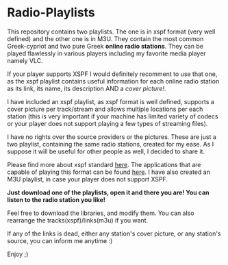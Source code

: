 Radio-Playlists
===============

This repository contains two playlists. The one is in xspf format (very well defined) and the other one is in M3U. They contain the most common Greek-cypriot and two pure Greek <b>online radio stations</b>. They can be played flawlessly in various players including my favorite media player namely VLC.

If your player supports XSPF I would definitely recomment to use that one, as the xspf playlist contains useful information for each online radio station as its link, its name, its description AND a <i>cover picture!</i>.

I have included an xspf playlist, as xspf format is well defined, supports a cover picture per track/stream and allows multiple locations per each station (this  is very important if your machine has limited variety of codecs or your player does not support playing a few types of streaming files).

I have no rights over the source providers or the pictures. These are just a two playlist, containing the same radio stations, created for my ease. As I suppose it will be useful for other people as well, I decided to share it.

Please find more about xspf standard <a href="http://xspf.org/">here</a>. The applications that are capable of playing this format can be found <a href="http://xspf.org/applications/">here</a>. I have also created an M3U playlist, in case your player does not support XSPF. 

<b>Just download one of the playlists, open it and there you are! You can listen to the radio station you like!</b>

Feel free to download the libraries, and modify them. You can also rearrange the tracks(xspf)/links(m3u) if you want.

If any of the links is dead, either any station's cover picture, or any station's source, you can inform me anytime :)

Enjoy ;)
